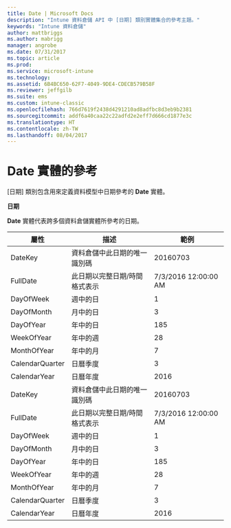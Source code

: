 ```yaml
---
title: Date | Microsoft Docs
description: "Intune 資料倉儲 API 中 [日期] 類別實體集合的參考主題。"
keywords: "Intune 資料倉儲"
author: mattbriggs
ms.author: mabrigg
manager: angrobe
ms.date: 07/31/2017
ms.topic: article
ms.prod: 
ms.service: microsoft-intune
ms.technology: 
ms.assetid: 6B4BC650-62F7-4049-9DE4-CDECB579B58F
ms.reviewer: jeffgilb
ms.suite: ems
ms.custom: intune-classic
ms.openlocfilehash: 766d7619f2438d4291210ad8adfbc8d3eb9b2381
ms.sourcegitcommit: addf6a40caa22c22adfd2e2eff7d666cd1877e3c
ms.translationtype: HT
ms.contentlocale: zh-TW
ms.lasthandoff: 08/04/2017
---
```

# <a name="reference-for-date-entity"></a>Date 實體的參考

[日期] 類別包含用來定義資料模型中日期參考的 **Date** 實體。

**日期**

**Date** 實體代表跨多個資料倉儲實體所參考的日期。

| 屬性  | 描述 | 範例 |
|---------|------------|--------|
| DateKey |資料倉儲中此日期的唯一識別碼 | 20160703 |
| FullDate |此日期以完整日期/時間格式表示 | 7/3/2016 12:00:00 AM |
| DayOfWeek |週中的日 |1 |
| DayOfMonth |月中的日 |3 |
| DayOfYear |年中的日 |185 |
| WeekOfYear |年中的週 |28 |
| MonthOfYear |年中的月 |7 |
| CalendarQuarter |日曆季度 |3 |
| CalendarYear |日曆年度 |2016 |
| DateKey |資料倉儲中此日期的唯一識別碼 |20160703 |
| FullDate |此日期以完整日期/時間格式表示 | 7/3/2016 12:00:00 AM |
| DayOfWeek |週中的日 |1 |
| DayOfMonth |月中的日 |3 |
| DayOfYear |年中的日 |185 |
| WeekOfYear |年中的週 |28 |
| MonthOfYear |年中的月 |7 |
| CalendarQuarter |日曆季度 |3 |
| CalendarYear |日曆年度 |2016 |

